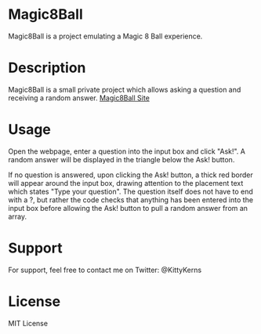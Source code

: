 # Magic8Ball 

Magic8Ball is a project emulating a Magic 8 Ball experience. 

# Description

Magic8Ball is a small private project which allows asking a question and receiving a random answer. 
[Magic8Ball Site](https://kittykerns.github.io/Magic8Ball/)

# Usage

Open the webpage, enter a question into the input box and click "Ask!". A random answer will be displayed in the triangle below the Ask! button.

If no question is answered, upon clicking the Ask! button, a thick red border will appear around the input box, drawing attention to the placement text which states "Type your question". The question itself does not have to end with a ?, but rather the code checks that anything has been entered into the input box before allowing the Ask! button to pull a random answer from an array. 

# Support

For support, feel free to contact me on Twitter: @KittyKerns 

# License

MIT License
